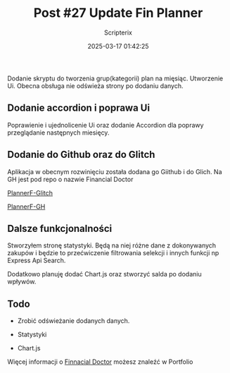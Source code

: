 ﻿---
title: "Post #27 Update Fin Planner"
date: 2025-03-17 01:42:25
author: Scripterix
slug: 27-post-planner-up
post_id: 738
categories:
  - "Coding Corner"
  - "Wyzwanie"
tags:
  - "Express.js"
  - "programming"
original_url: "https://opengateweb.com/posts/27-post-planner-up/"
---

Dodanie skryptu do tworzenia grup(kategorii) plan na mięsiąc. Utworzenie Ui. Obecna obsługa nie odświeża strony po dodaniu danych.

## Dodanie accordion i poprawa Ui

Poprawienie i ujednolicenie Ui oraz dodanie Accordion dla poprawy przeglądanie następnych miesięcy.

## Dodanie do Github oraz do Glitch

Aplikacja w obecnym rozwinięciu została dodana go Giithub i do Glich. Na GH jest pod repo o nazwie Financial Doctor

[PlannerF-Glitch](https://financial-planner.glitch.me/)

[PlannerF-GH](https://github.com/Scripterix/financial-doctor)

## Dalsze funkcjonalności

Stworzyłem stronę statystyki. Będą na niej różne dane z dokonywanych zakupów i będzie to przećwiczenie filtrowania selekcji i innych funkcji np Express Api Search.

Dodatkowo planuję dodać Chart.js oraz stworzyć salda po dodaniu wpływów.

## Todo

- Zrobić odświeżanie dodanych danych.

- Statystyki

- Chart.js

Więcej informacji o [Finnacial Doctor](https://opengateweb.com/portfolio/) możesz  znaleźć w Portfolio
